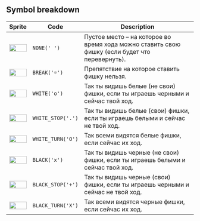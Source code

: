 <meta charset="UTF-8">

## Symbol breakdown
| Sprite | Code | Description |
| -------- | -------- | -------- |
|<img src="/codenjoy-contest/resources/reversi/sprite/none.png" style="height:100%;" /> | `NONE(' ')` | Пустое место – на которое во время хода можно ставить свою фишку (если будет что перевернуть). | 
|<img src="/codenjoy-contest/resources/reversi/sprite/break.png" style="height:100%;" /> | `BREAK('☼')` | Препятствие на которое ставить фишку нельзя. | 
|<img src="/codenjoy-contest/resources/reversi/sprite/white.png" style="height:100%;" /> | `WHITE('o')` | Так ты видишь белые (не свои) фишки, если ты играешь черными и сейчас твой ход. | 
|<img src="/codenjoy-contest/resources/reversi/sprite/white_stop.png" style="height:100%;" /> | `WHITE_STOP('.')` | Так ты видишь белые (свои) фишки, если ты играешь белыми и сейчас не твой ход. | 
|<img src="/codenjoy-contest/resources/reversi/sprite/white_turn.png" style="height:100%;" /> | `WHITE_TURN('O')` | Так всеми видятся белые фишки, если сейчас их ход. | 
|<img src="/codenjoy-contest/resources/reversi/sprite/black.png" style="height:100%;" /> | `BLACK('x')` | Так ты видишь черные (не свои) фишки, если ты играешь белыми и сейчас твой ход. | 
|<img src="/codenjoy-contest/resources/reversi/sprite/black_stop.png" style="height:100%;" /> | `BLACK_STOP('+')` | Так ты видишь черные (свои) фишки, если ты играешь черными и сейчас не твой ход. | 
|<img src="/codenjoy-contest/resources/reversi/sprite/black_turn.png" style="height:100%;" /> | `BLACK_TURN('X')` | Так всеми видятся черные фишки, если сейчас их ход. | 
